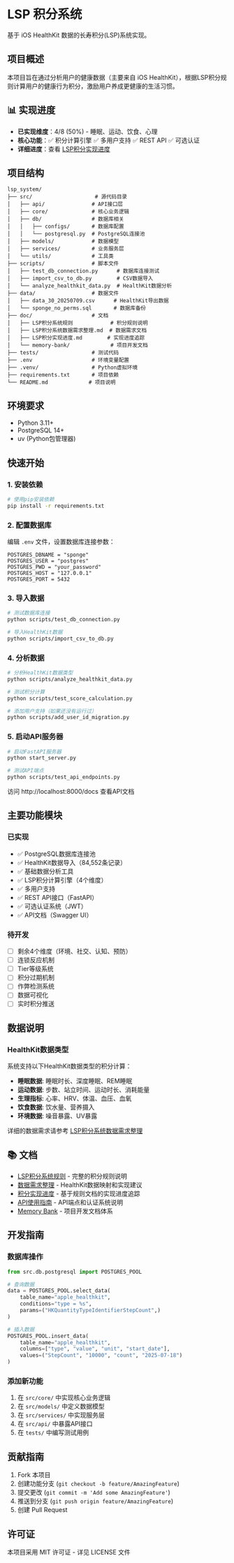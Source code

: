 # LSP 积分系统

基于 iOS HealthKit 数据的长寿积分(LSP)系统实现。

## 项目概述

本项目旨在通过分析用户的健康数据（主要来自 iOS HealthKit），根据LSP积分规则计算用户的健康行为积分，激励用户养成更健康的生活习惯。

## 📊 实现进度

- **已实现维度**：4/8 (50%) - 睡眠、运动、饮食、心理
- **核心功能**：✅ 积分计算引擎 ✅ 多用户支持 ✅ REST API ✅ 可选认证
- **详细进度**：查看 [LSP积分实现进度](doc/LSP积分实现进度.md)

## 项目结构

```
lsp_system/
├── src/                    # 源代码目录
│   ├── api/               # API接口层
│   ├── core/              # 核心业务逻辑
│   ├── db/                # 数据库相关
│   │   ├── configs/       # 数据库配置
│   │   └── postgresql.py  # PostgreSQL连接池
│   ├── models/            # 数据模型
│   ├── services/          # 业务服务层
│   └── utils/             # 工具类
├── scripts/               # 脚本文件
│   ├── test_db_connection.py      # 数据库连接测试
│   ├── import_csv_to_db.py        # CSV数据导入
│   └── analyze_healthkit_data.py  # HealthKit数据分析
├── data/                  # 数据文件
│   ├── data_30_20250709.csv      # HealthKit导出数据
│   └── sponge_no_perms.sql       # 数据库备份
├── doc/                   # 文档
│   ├── LSP积分系统规则            # 积分规则说明
│   ├── LSP积分系统数据需求整理.md  # 数据需求文档
│   ├── LSP积分实现进度.md        # 实现进度追踪
│   └── memory-bank/             # 项目开发文档
├── tests/                 # 测试代码
├── .env                   # 环境变量配置
├── .venv/                 # Python虚拟环境
├── requirements.txt       # 项目依赖
└── README.md             # 项目说明
```

## 环境要求

- Python 3.11+
- PostgreSQL 14+
- uv (Python包管理器)

## 快速开始

### 1. 安装依赖

```bash
# 使用pip安装依赖
pip install -r requirements.txt
```

### 2. 配置数据库

编辑 `.env` 文件，设置数据库连接参数：

```
POSTGRES_DBNAME = "sponge"
POSTGRES_USER = "postgres"
POSTGRES_PWD = "your_password"
POSTGRES_HOST = "127.0.0.1"
POSTGRES_PORT = 5432
```

### 3. 导入数据

```bash
# 测试数据库连接
python scripts/test_db_connection.py

# 导入HealthKit数据
python scripts/import_csv_to_db.py
```

### 4. 分析数据

```bash
# 分析HealthKit数据类型
python scripts/analyze_healthkit_data.py

# 测试积分计算
python scripts/test_score_calculation.py

# 添加用户支持（如果还没有运行过）
python scripts/add_user_id_migration.py
```

### 5. 启动API服务器

```bash
# 启动FastAPI服务器
python start_server.py

# 测试API端点
python scripts/test_api_endpoints.py
```

访问 http://localhost:8000/docs 查看API文档

## 主要功能模块

### 已实现

- ✅ PostgreSQL数据库连接池
- ✅ HealthKit数据导入（84,552条记录）
- ✅ 基础数据分析工具
- ✅ LSP积分计算引擎（4个维度）
- ✅ 多用户支持
- ✅ REST API接口（FastAPI）
- ✅ 可选认证系统（JWT）
- ✅ API文档（Swagger UI）

### 待开发

- [ ] 剩余4个维度（环境、社交、认知、预防）
- [ ] 连锁反应机制
- [ ] Tier等级系统
- [ ] 积分过期机制
- [ ] 作弊检测系统
- [ ] 数据可视化
- [ ] 实时积分推送

## 数据说明

### HealthKit数据类型

系统支持以下HealthKit数据类型的积分计算：

- **睡眠数据**: 睡眠时长、深度睡眠、REM睡眠
- **运动数据**: 步数、站立时间、运动时长、消耗能量
- **生理指标**: 心率、HRV、体温、血压、血氧
- **饮食数据**: 饮水量、营养摄入
- **环境数据**: 噪音暴露、UV暴露

详细的数据需求请参考 [LSP积分系统数据需求整理](doc/LSP积分系统数据需求整理.md)

## 📚 文档

- [LSP积分系统规则](doc/LSP积分系统规则) - 完整的积分规则说明
- [数据需求整理](doc/LSP积分系统数据需求整理.md) - HealthKit数据映射和实现建议
- [积分实现进度](doc/LSP积分实现进度.md) - 基于规则文档的实现进度追踪
- [API使用指南](API_README.md) - API端点和认证系统说明
- [Memory Bank](doc/memory-bank/) - 项目开发文档体系

## 开发指南

### 数据库操作

```python
from src.db.postgresql import POSTGRES_POOL

# 查询数据
data = POSTGRES_POOL.select_data(
    table_name="apple_healthkit",
    conditions="type = %s",
    params=("HKQuantityTypeIdentifierStepCount",)
)

# 插入数据
POSTGRES_POOL.insert_data(
    table_name="apple_healthkit",
    columns=["type", "value", "unit", "start_date"],
    values=("StepCount", "10000", "count", "2025-07-18")
)
```

### 添加新功能

1. 在 `src/core/` 中实现核心业务逻辑
2. 在 `src/models/` 中定义数据模型
3. 在 `src/services/` 中实现服务层
4. 在 `src/api/` 中暴露API接口
5. 在 `tests/` 中编写测试用例

## 贡献指南

1. Fork 本项目
2. 创建功能分支 (`git checkout -b feature/AmazingFeature`)
3. 提交更改 (`git commit -m 'Add some AmazingFeature'`)
4. 推送到分支 (`git push origin feature/AmazingFeature`)
5. 创建 Pull Request

## 许可证

本项目采用 MIT 许可证 - 详见 LICENSE 文件